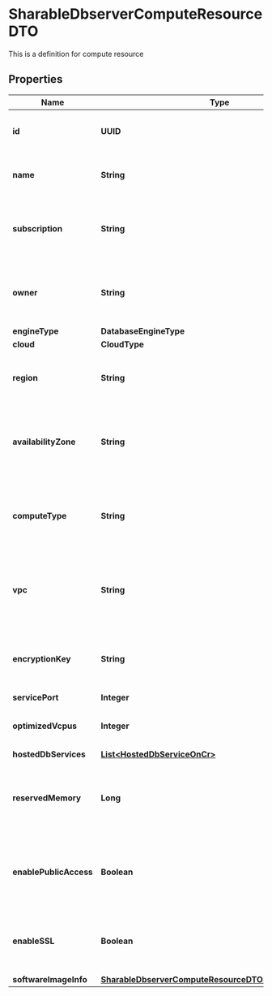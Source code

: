 

# SharableDbserverComputeResourceDTO

This is a definition for compute resource

## Properties

Name | Type | Description | Notes
------------ | ------------- | ------------- | -------------
**id** | **UUID** | The ID of the Compute Resource |  [optional]
**name** | **String** | The name of the Compute Resource | 
**subscription** | **String** | The subscription under which this resource is created |  [optional]
**owner** | **String** | The email address of the owner of the Compute Resource |  [optional]
**engineType** | **DatabaseEngineType** |  |  [optional]
**cloud** | **CloudType** |  |  [optional]
**region** | **String** | The region where the Compute Resource is hosted |  [optional]
**availabilityZone** | **String** | The availability zone where the Compute Resource is hosted |  [optional]
**computeType** | **String** | The compute type to be used for provisioning the DB Service |  [optional]
**vpc** | **String** | The VPC which is used for provisioning the compute resource |  [optional]
**encryptionKey** | **String** | The encryption key which is used to encrypt the data at rest |  [optional]
**servicePort** | **Integer** |  |  [optional]
**optimizedVcpus** | **Integer** | vcpus usable by the db service(s) |  [optional]
**hostedDbServices** | [**List&lt;HostedDbServiceOnCr&gt;**](HostedDbServiceOnCr.md) |  |  [optional]
**reservedMemory** | **Long** | The memory (in bytes) that has been reserved for other DB Services |  [optional]
**enablePublicAccess** | **Boolean** | Whether public access is enabled for the Compute Resource |  [optional]
**enableSSL** | **Boolean** | Whether SSL is enabled for the Compute Resource |  [optional]
**softwareImageInfo** | [**SharableDbserverComputeResourceDTOSoftwareImageInfo**](SharableDbserverComputeResourceDTOSoftwareImageInfo.md) |  |  [optional]



